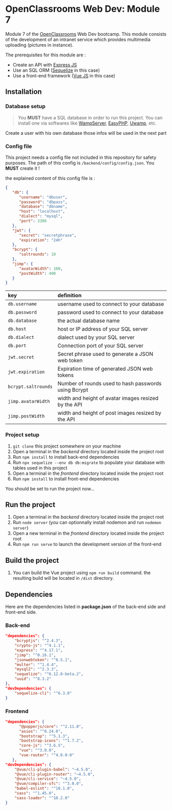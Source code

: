 # OpenClassrooms Web Dev: Module 7

Module 7 of the [OpenClassrooms](https://openclassrooms.com/) Web Dev bootcamp. This module consists of the development of an intranet service which provides multimedia uploading (pictures in instance).

The prerequisites for this module are :

-  Create an API with [Express JS](https://expressjs.com/)
-  Use an SQL ORM ([Sequelize](https://sequelize.org/) in this case)
-  Use a front-end framework ([Vue JS](https://v3.vuejs.org/) in this case)

## Installation

### Database setup

> You **MUST** have a SQL database in order to run this project. You can install one via softwares like [WampServer](https://www.wampserver.com/), [EasyPHP](https://www.easyphp.org/), [Uwamp](https://www.uwamp.com/), etc.

Create a user with his own database those infos will be used in the next part

### Config file

This project needs a config file not included in this repository for safety purposes. The path of this config is `/backend/config/config.json`. You **MUST** create it !

the explained content of this config file is :

```json
{
   "db": {
      "username": "dbuser",
      "password": "dbpass",
      "database": "dbname",
      "host": "localhost",
      "dialect": "mysql",
      "port": 3306
   },
   "jwt": {
      "secret": "secretphrase",
      "expiration": "24h"
   },
   "bcrypt": {
      "saltrounds": 10
   },
   "jimp": {
      "avatarWidth": 100,
      "postWidth": 400
   }
}
```

| key                 | definition                                           |
| :------------------ | :--------------------------------------------------- |
| `db.username`       | username used to connect to your database            |
| `db.password`       | password used to connect to your database            |
| `db.database`       | the actual database name                             |
| `db.host`           | host or IP address of your SQL server                |
| `db.dialect`        | dialect used by your SQL server                      |
| `db.port`           | Connection port of your SQL server                   |
| `jwt.secret`        | Secret phrase used to generate a JSON web token      |
| `jwt.expiration`    | Expiration time of generated JSON web tokens         |
| `bcrypt.saltrounds` | Number of rounds used to hash passwords using Bcrypt |
| `jimp.avatarWidth`  | width and height of avatar images resized by the API |
| `jimp.postWidth`    | width and height of post images resized by the API   |

### Project setup

1. `git clone` this project somewhere on your machine
2. Open a terminal in the _backend_ directory located inside the project root
3. Run `npm install` to install back-end dependencies
4. Run `npx sequelize --env db db:migrate` to populate your database with tables used in this project
5. Open a terminal in the _frontend_ directory located inside the project root
6. Run `npm install` to install front-end dependencies

You should be set to run the project now...

## Run the project

1. Open a terminal in the _backend_ directory located inside the project root
2. Run `node server` (you can optionnally install nodemon and run `nodemon server`)
3. Open a new terminal in the _frontend_ directory located inside the project root
4. Run `npm run serve` to launch the development version of the front-end

## Build the project

1. You can build the Vue project using `npm run build` command. the resulting build will be located in `/dist` directory.

## Dependencies

Here are the dependencies listed in **package.json** of the back-end side and front-end side.

### Back-end

```json
"dependencies": {
    "bcryptjs": "^2.4.3",
    "crypto-js": "^4.1.1",
    "express": "^4.17.1",
    "jimp": "^0.16.1",
    "jsonwebtoken": "^8.5.1",
    "multer": "^1.4.4",
    "mysql2": "^2.3.3",
    "sequelize": "^6.12.0-beta.2",
    "uuid": "^8.3.2"
},
"devDependencies": {
    "sequelize-cli": "^6.3.0"
}
```

### Frontend

```json
"dependencies": {
      "@popperjs/core": "^2.11.0",
      "axios": "^0.24.0",
      "bootstrap": "^5.1.3",
      "bootstrap-icons": "^1.7.2",
      "core-js": "^3.6.5",
      "vue": "^3.0.0",
      "vue-router": "^4.0.0-0"
   },
"devDependencies": {
    "@vue/cli-plugin-babel": "~4.5.0",
    "@vue/cli-plugin-router": "~4.5.0",
    "@vue/cli-service": "~4.5.0",
    "@vue/compiler-sfc": "^3.0.0",
    "babel-eslint": "^10.1.0",
    "sass": "^1.45.0",
    "sass-loader": "^10.2.0"
}
```
